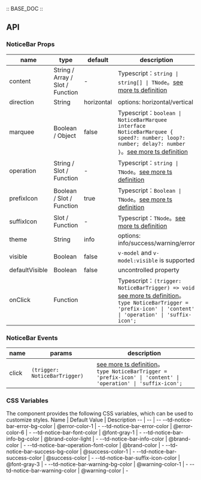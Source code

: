 :: BASE_DOC ::

## API

### NoticeBar Props

name | type | default | description | required
-- | -- | -- | -- | --
content | String / Array / Slot / Function | - | Typescript：`string \| string[] \| TNode`。[see more ts definition](https://github.com/Tencent/tdesign-mobile-vue/blob/develop/src/common.ts) | N
direction | String | horizontal | options: horizontal/vertical | N
marquee | Boolean / Object | false | Typescript：`boolean \| NoticeBarMarquee` `interface NoticeBarMarquee { speed?: number; loop?: number; delay?: number }`。[see more ts definition](https://github.com/Tencent/tdesign-mobile-vue/tree/develop/src/notice-bar/type.ts) | N
operation | String / Slot / Function | - | Typescript：`string \| TNode`。[see more ts definition](https://github.com/Tencent/tdesign-mobile-vue/blob/develop/src/common.ts) | N
prefixIcon | Boolean / Slot / Function | true | Typescript：`Boolean \| TNode`。[see more ts definition](https://github.com/Tencent/tdesign-mobile-vue/blob/develop/src/common.ts) | N
suffixIcon | Slot / Function | - | Typescript：`TNode`。[see more ts definition](https://github.com/Tencent/tdesign-mobile-vue/blob/develop/src/common.ts) | N
theme | String | info | options: info/success/warning/error | N
visible | Boolean | false | `v-model` and `v-model:visible` is supported | N
defaultVisible | Boolean | false | uncontrolled property | N
onClick | Function |  | Typescript：`(trigger: NoticeBarTrigger) => void`<br/>[see more ts definition](https://github.com/Tencent/tdesign-mobile-vue/tree/develop/src/notice-bar/type.ts)。<br/>`type NoticeBarTrigger = 'prefix-icon' \| 'content' \| 'operation' \| 'suffix-icon';`<br/> | N

### NoticeBar Events

name | params | description
-- | -- | --
click | `(trigger: NoticeBarTrigger)` | [see more ts definition](https://github.com/Tencent/tdesign-mobile-vue/tree/develop/src/notice-bar/type.ts)。<br/>`type NoticeBarTrigger = 'prefix-icon' \| 'content' \| 'operation' \| 'suffix-icon';`<br/>

### CSS Variables

The component provides the following CSS variables, which can be used to customize styles.
Name | Default Value | Description 
-- | -- | --
--td-notice-bar-error-bg-color | @error-color-1 | - 
--td-notice-bar-error-color | @error-color-6 | - 
--td-notice-bar-font-color | @font-gray-1 | - 
--td-notice-bar-info-bg-color | @brand-color-light | - 
--td-notice-bar-info-color | @brand-color | - 
--td-notice-bar-operation-font-color | @brand-color | - 
--td-notice-bar-success-bg-color | @success-color-1 | - 
--td-notice-bar-success-color | @success-color | - 
--td-notice-bar-suffix-icon-color | @font-gray-3 | - 
--td-notice-bar-warning-bg-color | @warning-color-1 | - 
--td-notice-bar-warning-color | @warning-color | -